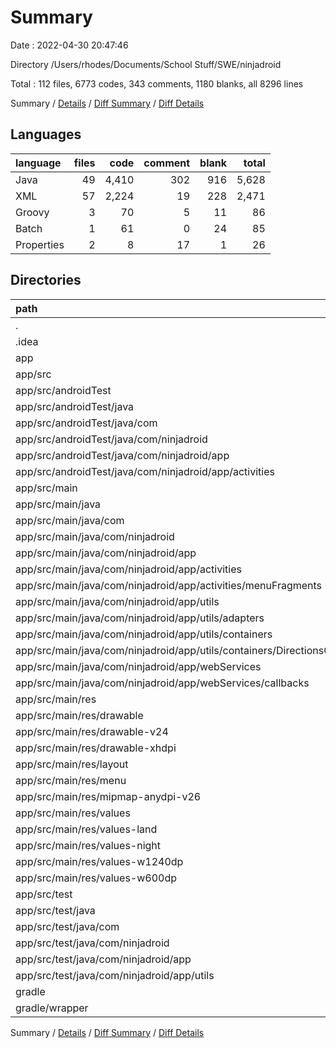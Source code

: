 # Summary

Date : 2022-04-30 20:47:46

Directory /Users/rhodes/Documents/School Stuff/SWE/ninjadroid

Total : 112 files,  6773 codes, 343 comments, 1180 blanks, all 8296 lines

Summary / [Details](details.md) / [Diff Summary](diff.md) / [Diff Details](diff-details.md)

## Languages
| language | files | code | comment | blank | total |
| :--- | ---: | ---: | ---: | ---: | ---: |
| Java | 49 | 4,410 | 302 | 916 | 5,628 |
| XML | 57 | 2,224 | 19 | 228 | 2,471 |
| Groovy | 3 | 70 | 5 | 11 | 86 |
| Batch | 1 | 61 | 0 | 24 | 85 |
| Properties | 2 | 8 | 17 | 1 | 26 |

## Directories
| path | files | code | comment | blank | total |
| :--- | ---: | ---: | ---: | ---: | ---: |
| . | 112 | 6,773 | 343 | 1,180 | 8,296 |
| .idea | 5 | 120 | 0 | 0 | 120 |
| app | 102 | 6,563 | 323 | 1,152 | 8,038 |
| app/src | 101 | 6,514 | 321 | 1,144 | 7,979 |
| app/src/androidTest | 2 | 32 | 6 | 13 | 51 |
| app/src/androidTest/java | 2 | 32 | 6 | 13 | 51 |
| app/src/androidTest/java/com | 2 | 32 | 6 | 13 | 51 |
| app/src/androidTest/java/com/ninjadroid | 2 | 32 | 6 | 13 | 51 |
| app/src/androidTest/java/com/ninjadroid/app | 2 | 32 | 6 | 13 | 51 |
| app/src/androidTest/java/com/ninjadroid/app/activities | 1 | 17 | 0 | 8 | 25 |
| app/src/main | 98 | 6,445 | 315 | 1,119 | 7,879 |
| app/src/main/java | 46 | 4,341 | 296 | 891 | 5,528 |
| app/src/main/java/com | 46 | 4,341 | 296 | 891 | 5,528 |
| app/src/main/java/com/ninjadroid | 46 | 4,341 | 296 | 891 | 5,528 |
| app/src/main/java/com/ninjadroid/app | 46 | 4,341 | 296 | 891 | 5,528 |
| app/src/main/java/com/ninjadroid/app/activities | 14 | 2,406 | 197 | 409 | 3,012 |
| app/src/main/java/com/ninjadroid/app/activities/menuFragments | 8 | 1,590 | 166 | 247 | 2,003 |
| app/src/main/java/com/ninjadroid/app/utils | 21 | 1,420 | 65 | 357 | 1,842 |
| app/src/main/java/com/ninjadroid/app/utils/adapters | 6 | 744 | 29 | 142 | 915 |
| app/src/main/java/com/ninjadroid/app/utils/containers | 13 | 541 | 22 | 156 | 719 |
| app/src/main/java/com/ninjadroid/app/utils/containers/DirectionsContainers | 7 | 247 | 18 | 58 | 323 |
| app/src/main/java/com/ninjadroid/app/webServices | 11 | 515 | 34 | 125 | 674 |
| app/src/main/java/com/ninjadroid/app/webServices/callbacks | 4 | 21 | 0 | 13 | 34 |
| app/src/main/res | 51 | 2,065 | 19 | 222 | 2,306 |
| app/src/main/res/drawable | 14 | 291 | 0 | 15 | 306 |
| app/src/main/res/drawable-v24 | 1 | 30 | 0 | 0 | 30 |
| app/src/main/res/drawable-xhdpi | 1 | 11 | 0 | 1 | 12 |
| app/src/main/res/layout | 22 | 1,545 | 0 | 175 | 1,720 |
| app/src/main/res/menu | 3 | 56 | 0 | 14 | 70 |
| app/src/main/res/mipmap-anydpi-v26 | 2 | 10 | 0 | 0 | 10 |
| app/src/main/res/values | 4 | 102 | 14 | 17 | 133 |
| app/src/main/res/values-land | 1 | 3 | 0 | 0 | 3 |
| app/src/main/res/values-night | 1 | 11 | 5 | 0 | 16 |
| app/src/main/res/values-w1240dp | 1 | 3 | 0 | 0 | 3 |
| app/src/main/res/values-w600dp | 1 | 3 | 0 | 0 | 3 |
| app/src/test | 1 | 37 | 0 | 12 | 49 |
| app/src/test/java | 1 | 37 | 0 | 12 | 49 |
| app/src/test/java/com | 1 | 37 | 0 | 12 | 49 |
| app/src/test/java/com/ninjadroid | 1 | 37 | 0 | 12 | 49 |
| app/src/test/java/com/ninjadroid/app | 1 | 37 | 0 | 12 | 49 |
| app/src/test/java/com/ninjadroid/app/utils | 1 | 37 | 0 | 12 | 49 |
| gradle | 1 | 5 | 1 | 1 | 7 |
| gradle/wrapper | 1 | 5 | 1 | 1 | 7 |

Summary / [Details](details.md) / [Diff Summary](diff.md) / [Diff Details](diff-details.md)